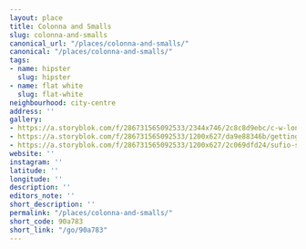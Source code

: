 ```yaml
---
layout: place
title: Colonna and Smalls
slug: colonna-and-smalls
canonical_url: "/places/colonna-and-smalls/"
canonical: "/places/colonna-and-smalls/"
tags:
- name: hipster
  slug: hipster
- name: flat white
  slug: flat-white
neighbourhood: city-centre
address: ''
gallery:
- https://a.storyblok.com/f/286731565092533/2344x746/2c8c8d9ebc/c-w-london.png
- https://a.storyblok.com/f/286731565092533/1200x627/da9e88346b/getting-started.jpg
- https://a.storyblok.com/f/286731565092533/1200x627/2c069dfd24/sufio-sessions-berlin.jpg
website: ''
instagram: ''
latitude: ''
longitude: ''
description: ''
editors_note: ''
short_description: ''
permalink: "/places/colonna-and-smalls/"
short_code: 90a783
short_link: "/go/90a783"
---
```

